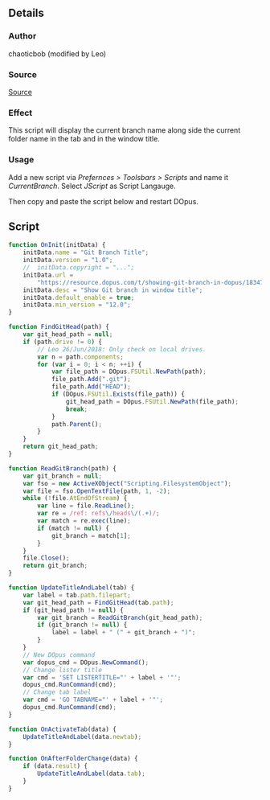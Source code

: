 ## Details

### Author
chaoticbob (modified by Leo)

### Source
[Source](https://resource.dopus.com/t/showing-git-branch-in-dopus/18347/8)

### Effect

This script will display the current branch name along side the current folder name in the tab and in the window title.

### Usage
Add a new script via *Prefernces > Toolsbars > Scripts* and name it *CurrentBranch*. Select *JScript* as Script Langauge.

Then copy and paste the script below and restart DOpus.

## Script
```js
function OnInit(initData) {
	initData.name = "Git Branch Title";
	initData.version = "1.0";
	//	initData.copyright = "...";
	initData.url =
		"https://resource.dopus.com/t/showing-git-branch-in-dopus/18347";
	initData.desc = "Show Git branch in window title";
	initData.default_enable = true;
	initData.min_version = "12.0";
}

function FindGitHead(path) {
	var git_head_path = null;
	if (path.drive != 0) {
		// Leo 26/Jun/2018: Only check on local drives.
		var n = path.components;
		for (var i = 0; i < n; ++i) {
			var file_path = DOpus.FSUtil.NewPath(path);
			file_path.Add(".git");
			file_path.Add("HEAD");
			if (DOpus.FSUtil.Exists(file_path)) {
				git_head_path = DOpus.FSUtil.NewPath(file_path);
				break;
			}
			path.Parent();
		}
	}
	return git_head_path;
}

function ReadGitBranch(path) {
	var git_branch = null;
	var fso = new ActiveXObject("Scripting.FilesystemObject");
	var file = fso.OpenTextFile(path, 1, -2);
	while (!file.AtEndOfStream) {
		var line = file.ReadLine();
		var re = /ref: refs\/heads\/(.+)/;
		var match = re.exec(line);
		if (match != null) {
			git_branch = match[1];
		}
	}
	file.Close();
	return git_branch;
}

function UpdateTitleAndLabel(tab) {
	var label = tab.path.filepart;
	var git_head_path = FindGitHead(tab.path);
	if (git_head_path != null) {
		var git_branch = ReadGitBranch(git_head_path);
		if (git_branch != null) {
			label = label + " (" + git_branch + ")";
		}
	}
	// New DOpus command
	var dopus_cmd = DOpus.NewCommand();
	// Change lister title
	var cmd = 'SET LISTERTITLE="' + label + '"';
	dopus_cmd.RunCommand(cmd);
	// Change tab label
	var cmd = 'GO TABNAME="' + label + '"';
	dopus_cmd.RunCommand(cmd);
}

function OnActivateTab(data) {
	UpdateTitleAndLabel(data.newtab);
}

function OnAfterFolderChange(data) {
	if (data.result) {
		UpdateTitleAndLabel(data.tab);
	}
}
```
